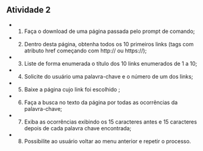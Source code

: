 ## Atividade 2 
- 1) Faça o download de uma página passada pelo prompt de comando;
- 2) Dentro desta página, obtenha todos os 10 primeiros links (tags <a> com atributo href começando com http:// ou https://);
- 3) Liste de forma enumerada o título dos 10 links enumerados de 1 a 10;
- 4) Solicite do usuário uma palavra-chave e o número de um dos links;
- 5) Baixe a página cujo link foi escolhido ;
- 6) Faça a busca no texto da página por todas as ocorrências da palavra-chave;
- 7) Exiba as ocorrências exibindo os 15 caracteres antes e 15 caracteres depois de cada palavra chave encontrada;
- 8) Possibilite ao usuário voltar ao menu anterior e repetir o processo.
